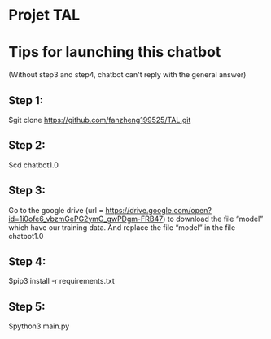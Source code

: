 Projet TAL
=====================================================

# Tips for launching this chatbot
(Without step3 and step4, chatbot can't reply with the general answer)

## Step 1:

$git clone https://github.com/fanzheng199525/TAL.git

## Step 2:

$cd chatbot1.0

## Step 3:

Go to the google drive (url = https://drive.google.com/open?id=1i0ofe6_vbzmGePG2ymG_gwPDgm-FRB47) to download the file “model” which have our training data. And replace the file “model” in the file chatbot1.0

## Step 4:

$pip3 install -r requirements.txt

## Step 5:

$python3 main.py

